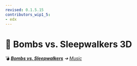 ```yaml
---
revised: 0.1.5.15
contributors_wip1_5:
- edx
---
```


# 📁 Bombs vs. Sleepwalkers 3D

💣 ***[Bombs vs. Sleepwalkers][home]** ➔ [Music][music]*

[home]: /README.md
[music]: /music/readme.md
